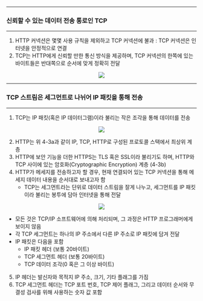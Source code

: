 -----
### 신뢰할 수 있는 데이터 전송 통로인 TCP
-----
1. HTTP 커넥션은 몇몇 사용 규칙을 제외하고 TCP 커넥션에 불과 : TCP 커넥션은 인터넷을 안정적으로 연결
2. TCP는 HTTP에게 신뢰할 만한 통신 방식을 제공하며, TCP 커넥션의 한쪽에 있는 바이트들은 반대쪽으로 순서에 맞게 정확히 전달
<div align="center">
<img src="https://github.com/user-attachments/assets/5c48d2d2-3cb6-4301-ad16-086890a8be47">
</div>

-----
### TCP 스트림은 세그먼트로 나뉘어 IP 패킷을 통해 전송
-----
1. TCP는 IP 패킷(혹은 IP 데이터그램)이라 불리는 작은 조각을 통해 데이터를 전송
<div align="center">
<img src="https://github.com/user-attachments/assets/d65c72b5-c4b0-4dd0-9cfa-b41060426129">
</div>

2. HTTP는 위 4-3a과 같이 IP, TCP, HTTP로 구성된 프로토콜 스택에서 최상위 계층
3. HTTP에 보안 기능을 더한 HTTPS는 TLS 혹은 SSL이라 불리기도 하며, HTTP와 TCP 사이에 있는 암호화(Cryptographic Encryption) 계층 (4-3b)
4. HTTP가 메세지를 전송하고자 할 경우, 현재 연결되어 있는 TCP 커넥션을 통해 메세지 데이터 내용을 순서대로 보내고자 함
   - TCP는 세그먼트라는 단위로 데이터 스트림을 잘게 나누고, 세그먼트를 IP 패킷이라 불리는 봉투에 담아 인터넷을 통해 전달
<div align="center">
<img src="https://github.com/user-attachments/assets/a1aa1054-ece5-4b99-b509-e0a09c8fb6a6">
</div>

   - 모든 것은 TCP/IP 소프트웨어에 의해 처리되며, 그 과정은 HTTP 프로그래머에게 보이지 않음
   - 각 TCP 세그먼트는 하나의 IP 주소에서 다른 IP 주소로 IP 패킷에 담겨 전달
   - IP 패킷은 다음을 포함
     + IP 패킷 헤더 (보통 20바이트)
     + TCP 세그먼트 헤더 (보통 20바이트)
     + TCP 데이터 조각(0 혹은 그 이상 바이트)

5. IP 헤더는 발신자와 목적지 IP 주소, 크기, 기타 플래그를 가짐
6. TCP 세그먼트 헤더는 TCP 포트 번호, TCP 제어 플래그, 그리고 데이터 순서와 무결성 검사를 위해 사용하는 숫자 값 포함
